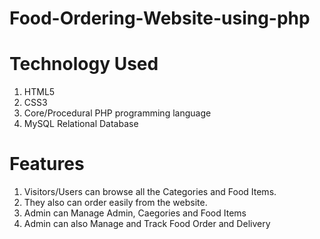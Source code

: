 # Food-Ordering-Website-using-php


#  Technology Used
1. HTML5
2. CSS3
3. Core/Procedural PHP programming language
4. MySQL Relational Database


#  Features
1. Visitors/Users can browse all the Categories and Food Items. 
2. They also can order easily from the website.
3. Admin can Manage Admin, Caegories and Food Items
4. Admin can also Manage and Track Food Order and Delivery
